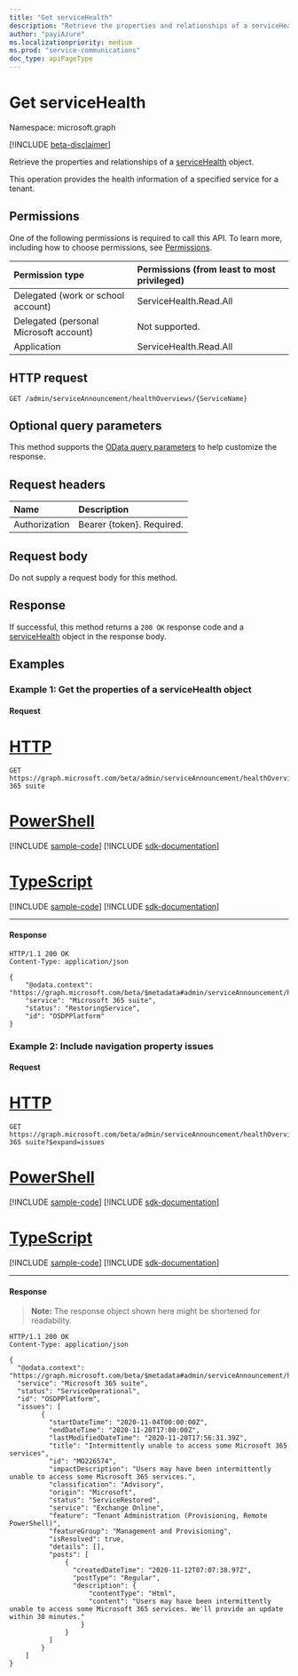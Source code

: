 ```yaml
---
title: "Get serviceHealth"
description: "Retrieve the properties and relationships of a serviceHealth object."
author: "payiAzure"
ms.localizationpriority: medium
ms.prod: "service-communications"
doc_type: apiPageType
---
```


# Get serviceHealth
Namespace: microsoft.graph

[!INCLUDE [beta-disclaimer](../../includes/beta-disclaimer.md)]

Retrieve the properties and relationships of a [serviceHealth](../resources/servicehealth.md) object.

This operation provides the health information of a specified service for a tenant.

## Permissions
One of the following permissions is required to call this API. To learn more, including how to choose permissions, see [Permissions](/graph/permissions-reference).

|Permission type|Permissions (from least to most privileged)|
|:---|:---|
|Delegated (work or school account)|ServiceHealth.Read.All|
|Delegated (personal Microsoft account)|Not supported.|
|Application|ServiceHealth.Read.All|

## HTTP request

<!-- {
  "blockType": "ignored"
}
-->

``` http
GET /admin/serviceAnnouncement/healthOverviews/{ServiceName}
```

## Optional query parameters
This method supports the [OData query parameters](/graph/query-parameters) to help customize the response.

## Request headers
|Name|Description|
|:---|:---|
|Authorization|Bearer {token}. Required.|

## Request body
Do not supply a request body for this method.

## Response

If successful, this method returns a `200 OK` response code and a [serviceHealth](../resources/servicehealth.md) object in the response body.

## Examples

### Example 1: Get the properties of a serviceHealth object

#### Request

# [HTTP](#tab/http)
<!-- {
  "blockType": "request",
  "sampleKeys": ["Microsoft 365 suite"],
  "name": "get_servicehealth"
}
-->

``` http
GET https://graph.microsoft.com/beta/admin/serviceAnnouncement/healthOverviews/Microsoft 365 suite
```

# [PowerShell](#tab/powershell)
[!INCLUDE [sample-code](../includes/snippets/powershell/get-servicehealth-powershell-snippets.md)]
[!INCLUDE [sdk-documentation](../includes/snippets/snippets-sdk-documentation-link.md)]

# [TypeScript](#tab/typescript)
[!INCLUDE [sample-code](../includes/snippets/typescript/get-servicehealth-typescript-snippets.md)]
[!INCLUDE [sdk-documentation](../includes/snippets/snippets-sdk-documentation-link.md)]

---


#### Response
<!-- {
  "blockType": "response",
  "truncated": true,
  "@odata.type": "microsoft.graph.serviceHealth"
}
-->

``` http
HTTP/1.1 200 OK
Content-Type: application/json

{
    "@odata.context": "https://graph.microsoft.com/beta/$metadata#admin/serviceAnnouncement/healthOverviews/$entity",
    "service": "Microsoft 365 suite",
    "status": "RestoringService",
    "id": "OSDPPlatform"
}
```

### Example 2: Include navigation property issues

#### Request

# [HTTP](#tab/http)
<!-- {
  "blockType": "request",
  "sampleKeys": ["Microsoft 365 suite"],
  "name": "get_servicehealth_with_issues"
}
-->

``` http
GET https://graph.microsoft.com/beta/admin/serviceAnnouncement/healthOverviews/Microsoft 365 suite?$expand=issues
```

# [PowerShell](#tab/powershell)
[!INCLUDE [sample-code](../includes/snippets/powershell/get-servicehealth-with-issues-powershell-snippets.md)]
[!INCLUDE [sdk-documentation](../includes/snippets/snippets-sdk-documentation-link.md)]

# [TypeScript](#tab/typescript)
[!INCLUDE [sample-code](../includes/snippets/typescript/get-servicehealth-with-issues-typescript-snippets.md)]
[!INCLUDE [sdk-documentation](../includes/snippets/snippets-sdk-documentation-link.md)]

---


#### Response
>**Note:** The response object shown here might be shortened for readability.
<!-- {
  "blockType": "response",
  "truncated": true,
  "@odata.type": "microsoft.graph.serviceHealth"
}
-->

``` http
HTTP/1.1 200 OK
Content-Type: application/json

{
  "@odata.context": "https://graph.microsoft.com/beta/$metadata#admin/serviceAnnouncement/healthOverviews(issues())/$entity",
  "service": "Microsoft 365 suite",
  "status": "ServiceOperational",
  "id": "OSDPPlatform",
  "issues": [
        {
          "startDateTime": "2020-11-04T00:00:00Z",
          "endDateTime": "2020-11-20T17:00:00Z",
          "lastModifiedDateTime": "2020-11-20T17:56:31.39Z",
          "title": "Intermittently unable to access some Microsoft 365 services",
          "id": "MO226574",
          "impactDescription": "Users may have been intermittently unable to access some Microsoft 365 services.",
          "classification": "Advisory",
          "origin": "Microsoft",
          "status": "ServiceRestored",
          "service": "Exchange Online",
          "feature": "Tenant Administration (Provisioning, Remote PowerShell)",
          "featureGroup": "Management and Provisioning",
          "isResolved": true,
          "details": [],
          "posts": [
              {
                "createdDateTime": "2020-11-12T07:07:38.97Z",
                "postType": "Regular",
                "description": {
                    "contentType": "Html",
                    "content": "Users may have been intermittently unable to access some Microsoft 365 services. We'll provide an update within 30 minutes."
                  }
              }
          ]
        }
    ]
}
```
